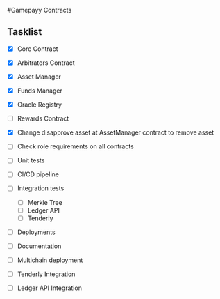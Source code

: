 #Gamepayy Contracts

## Tasklist
- [x] Core Contract
- [x] Arbitrators Contract
- [x] Asset Manager
- [x] Funds Manager
- [x] Oracle Registry
- [ ] Rewards Contract
- [x] Change disapprove asset at AssetManager contract to remove asset
- [ ] Check role requirements on all contracts
- [ ] Unit tests
- [ ] CI/CD pipeline
- [ ] Integration tests
    - [ ] Merkle Tree
    - [ ] Ledger API
    - [ ] Tenderly
- [ ] Deployments
- [ ] Documentation

- [ ] Multichain deployment
- [ ] Tenderly Integration
- [ ] Ledger API Integration